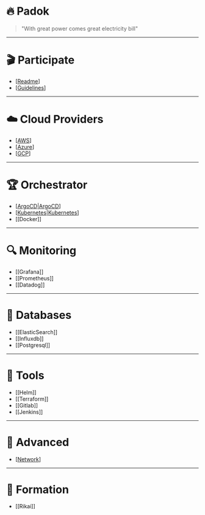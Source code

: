 # 🔥 Padok

> "With great power comes great electricity bill"

---
# 🎬 Participate

- [[Readme]]
- [[Guidelines]]

--- 
# ☁️ Cloud Providers
- [[AWS]]
- [[Azure]]
- [[GCP]]

--- 
# 🏆 Orchestrator
- [[ArgoCD|ArgoCD]]
- [[Kubernetes|Kubernetes]]
- [[Docker]]

---
# 🔍 Monitoring
- [[Grafana]]
- [[Prometheus]]
- [[Datadog]]

---
# 📀 Databases
- [[ElasticSearch]]
- [[Influxdb]]
- [[Postgresql]]

---
# 🔨 Tools
- [[Helm]]
- [[Terraform]]
- [[Gitlab]]
- [[Jenkins]]

---

# 💪 Advanced

- [[Network]]

--- 

# 🚀 Formation

- [[Rikai]]







[//begin]: # "Autogenerated link references for markdown compatibility"
[Readme]: Readme "Readme"
[Guidelines]: Guidelines "🔥 Padok's Tech Vault"
[AWS]: AWS "☁️ AWS"
[Azure]: Azure "Azure"
[GCP]: GCP "GCP"
[ArgoCD|ArgoCD]: ArgoCD "ArgoCD"
[Kubernetes|Kubernetes]: Kubernetes "Kubernetes"
[Network]: Network "🕸 Network"
[//end]: # "Autogenerated link references"